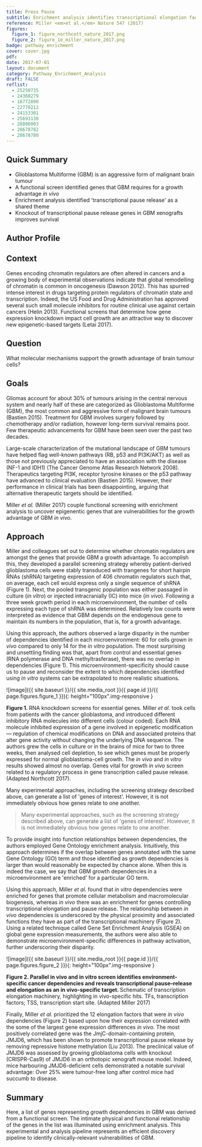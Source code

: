 ```yaml
---
title: Press Pause
subtitle: Enrichment analysis identifies transcriptional elongation factors as key vulnerabilities for glioblastoma growth <em>in vivo</em> 
reference: Miller <em>et al.</em> Nature 547 (2017)
figures: 
  figure_1: figure_northcott_nature_2017.png
  figure_2: figure_1e_miller_nature_2017.png
badge: pathway enrichment
cover: cover.jpg
pdf: 
date: 2017-07-01
layout: document
category: Pathway_Enrichment_Analysis
draft: FALSE
reflist:
  - 25250735
  - 24360279
  - 18772890
  - 22770212
  - 24153301
  - 25693130
  - 28886003
  - 28678782
  - 28678780
---
```


## Quick Summary
- Glioblastoma Multiforme (GBM) is an aggressive form of malignant brain tumour 
- A functional screen identified genes that GBM requires for a growth advantage *in vivo* 
- Enrichment analysis identified 'transcriptional pause release' as a shared theme 
- Knockout of transcriptional pause release genes in GBM xenografts improves survival   

## Author Profile

## Context
Genes encoding chromatin regulators are often altered in cancers and a growing body of experimental observations indicate that global remodelling of chromatin is common in oncogenesis (Dawson 2012). This has spurred intense interest in drugs targeting protein regulators of chromatin state and transcription. Indeed, the US Food and Drug Administration has approved several such small molecule inhibitors for routine clinical use against certain cancers (Helin 2013). Functional screens that determine how gene expression knockdown impact cell growth are an attractive way to discover new epigenetic-based targets (Letai 2017).

## Question
What molecular mechanisms support the growth advantage of brain tumour cells?     

## Goals

Gliomas account for about 30% of tumours arising in the central nervous system and nearly half of these are categorized as Glioblastoma Multiforme (GBM), the most common and aggressive form of malignant brain tumours (Bastien 2015). Treatment for GBM involves surgery followed by chemotherapy and/or radiation, however long-term survival remains poor. Few therapeutic advancements for GBM have been seen over the past two decades. 

Large-scale characterization of the mutational landscape of GBM tumours have helped flag well-known pathways (RB, p53 and PI3K/AKT) as well as those not previously appreciated to have an association with the disease (NF-1 and IDH1) (The Cancer Genome Atlas Research Network 2008). Therapeutics targeting PI3K, receptor tyrosine kinases or the p53 pathway have advanced to clinical evaluation (Bastien 2015). However, their performance in clinical trials has been disappointing, arguing that alternative therapeutic targets should be identified. 

Miller *et al.* (Miller 2017) couple functional screening with enrichment analysis to uncover epigenentic genes that are vulnerabilities for the growth advantage of GBM *in vivo*.

## Approach

Miller and colleagues set out to determine whether chromatin regulators are amongst the genes that provide GBM a growth advantage. To accomplish this, they developed a parallel screening strategy whereby patient-derived glioblastoma cells were stably transduced with trangenes for short hairpin RNAs (shRNA) targeting expression of 406 chromatin regulators such that, on average, each cell would express only a single sequence of shRNA (Figure 1). Next, the pooled transgenic population was either passaged in culture (*in vitro*) or injected intracranially (IC) into mice (*in vivo*). Following a three week growth period in each microenvironment, the number of cells expressing each type of shRNA was determined. Relatively low counts were interpreted as evidence that GBM depends on the endogenous gene to maintain its numbers in the population, that is, for a growth advantage.  

Using this approach, the authors observed a large disparity in the number of dependencies identified in each microenvironment: 60 for cells grown *in vivo* compared to only 14 for the *in vitro* population. The most surprising and unsettling finding was that, apart from control and essential genes (RNA polymerase and DNA methyltrasferase), there was no overlap in dependencies (Figure 1). This microenvironment-specificity should cause us to pause and reconsider the extent to which dependencies identified using *in vitro* systems can be extrapolated to more realistic situations.   

![image]({{ site.baseurl }}/{{ site.media_root }}{{ page.id }}/{{ page.figures.figure_1 }}){: height="100px".img-responsive }

<div class="figure-legend well well-lg text-justify">
  <strong>Figure 1. </strong> RNA knockdown screens for essential genes. Miller <em>et al.</em> took cells from patients with the cancer glioblastoma, and introduced different inhibitory RNA molecules into different cells (colour coded). Each RNA molecule inhibited expression of a gene involved in epigenetic modification — regulation of chemical modifications on DNA and associated proteins that alter gene activity without changing the underlying DNA sequence. The authors grew the cells in culture or in the brains of mice for two to three weeks, then analysed cell depletion, to see which genes must be properly expressed for normal glioblastoma-cell growth. The <em>in vivo</em> and <em>in vitro</em> results showed almost no overlap. Genes vital for growth <em>in vivo</em> screen related to a regulatory process in gene transcription called pause release. (Adapted Northcott 2017).
</div>

Many experimental approaches, including the screening strategy described above, can generate a list of 'genes of interest'. However, it is not immediately obvious how genes relate to one another.

> Many experimental approaches, such as the screening strategy described above, can generate a list of 'genes of interest'. However, it is not immediately obvious how genes relate to one another.

To provide insight into function relationships between dependencies, the authors employed Gene Ontology enrichment analysis. Intuitively, this approach determines if the overlap between genes annotated with the same Gene Ontology (GO) term and those identified as growth dependencies is larger than would reasonably be expected by chance alone. When this is indeed the case, we say that GBM growth dependencies in a microenvironment are 'enriched' for a particular GO term. 

Using this approach, Miller *et al.* found that *in vitro* dependencies were enriched for genes that promote cellular metabolism and macromolecular biogenesis, whereas *in vivo* there was an enrichment for genes controlling transcriptional elongation and pause release. The relationship between *in vivo* dependencies is underscored by the physical proximity and associated functions they have as part of the transcriptional machinery (Figure 2). Using a related technique called Gene Set Enrichment Analysis (GSEA) on global gene expression measurements, the authors were also able to demonstrate microenvironment-specific differences in pathway activation, further underscoring their disparity.             

![image]({{ site.baseurl }}/{{ site.media_root }}{{ page.id }}/{{ page.figures.figure_2 }}){: height="100px".img-responsive }

<div class="figure-legend well well-lg text-justify">
  <strong>Figure 2. Parallel in vivo and in vitro screen identifies environment-specific cancer dependencies and reveals transcriptional pause–release and elongation as an in vivo-specific target. </strong> Schematic of transcription elongation machinery, highlighting in vivo-specific hits. TFs, transcription factors; TSS, transcription start site. (Adapted Miller 2017)
</div>

Finally, Miller *et al.* prioritized the 12 elongation factors that were *in vivo* dependencies (Figure 2) based upon how their expression correlated with the some of the largest gene expression differences *in vivo*. The most positively correlated gene was the JmjC-domain-containing protein, JMJD6, which has been shown to promote transcriptional pause release by removing repressive histone methylation (Liu 2013). The preclinical value of JMJD6 was assessed by growing glioblastoma cells with knockout (CRISPR-Cas9) of JMJD6 in an orthotopic xenograft mouse model. Indeed, mice harbouring JMJD6-deficient cells demonstrated a notable survival advantage: Over 25% were tumour-free long after control mice had succumb to disease.   

## Summary

Here, a list of genes representing growth dependencies in GBM was derived from a functional screen. The intimate  physical and functional relationship of the genes in the list was illuminated using enrichment analysis. This  experimental and analysis pipeline represents an efficient discovery pipeline to identify clinically-relevant vulnerabilities of GBM.
